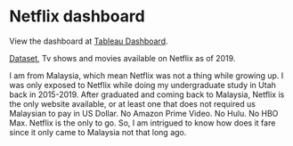 # Netflix dashboard
View the dashboard at [Tableau Dashboard](https://public.tableau.com/views/NetflixDashboard_16762128066290/Dashboard1?:language=en-US&publish=yes&:display_count=n&:origin=viz_share_link).

[Dataset](https://public.tableau.com/app/resources/sample-data), Tv shows and movies available on Netflix as of 2019.

I am from Malaysia, which mean Netflix was not a thing while growing up. I was only exposed to Netflix while doing my undergraduate study in Utah back in 2015-2019. After graduated and coming back to Malaysia, Netflix is the only website available, or at least one that does not required us Malaysian to pay in US Dollar. No Amazon Prime Video. No Hulu. No HBO Max. Netflix is the only to go. So, I am intrigued to know how does it fare since it only came to Malaysia not that long ago.
